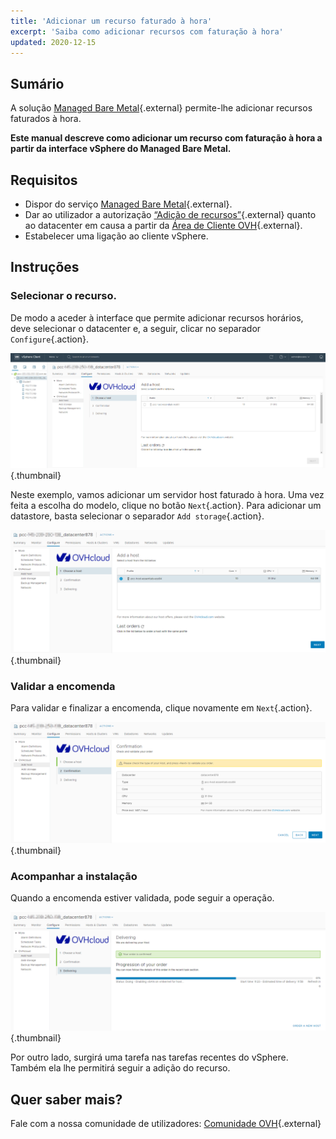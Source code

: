 ```yaml
---
title: 'Adicionar um recurso faturado à hora'
excerpt: 'Saiba como adicionar recursos com faturação à hora'
updated: 2020-12-15
---
```


## Sumário

A solução [Managed Bare Metal](https://www.ovhcloud.com/pt/managed-bare-metal/){.external} permite-lhe adicionar recursos faturados à hora.

**Este manual descreve como adicionar um recurso com faturação à hora a partir da interface vSphere do Managed Bare Metal.**

## Requisitos

* Dispor do serviço [Managed Bare Metal](https://www.ovhcloud.com/pt/managed-bare-metal/){.external}.
* Dar ao utilizador a autorização [“Adição de recursos”](/pages/bare_metal_cloud/managed_bare_metal/change-user-rights){.external} quanto ao datacenter em causa a partir da [Área de Cliente OVH](https://www.ovh.com/auth/?action=gotomanager&from=https://www.ovh.pt/&ovhSubsidiary=pt){.external}.
* Estabelecer uma ligação ao cliente vSphere.

## Instruções

### Selecionar o recurso.

De modo a aceder à interface que permite adicionar recursos horários, deve selecionar o datacenter e, a seguir, clicar no separador `Configure`{.action}.

![Adicionar host](images/addhost_ess_01.png){.thumbnail}

Neste exemplo, vamos adicionar um servidor host faturado à hora. Uma vez feita a escolha do modelo, clique no botão `Next`{.action}. Para adicionar um datastore, basta selecionar o separador `Add storage`{.action}.

![Adicionar host](images/addhost_ess_02.png){.thumbnail}

### Validar a encomenda

Para validar e finalizar a encomenda, clique novamente em `Next`{.action}.

![Validar encomenda](images/addhost_ess_03.png){.thumbnail}

### Acompanhar a instalação

Quando a encomenda estiver validada, pode seguir a operação.

![instalação](images/addhost_ess_04.png){.thumbnail}

Por outro lado, surgirá uma tarefa nas tarefas recentes do vSphere. Também ela lhe permitirá seguir a adição do recurso.

## Quer saber mais?

Fale com a nossa comunidade de utilizadores: [Comunidade OVH](https://community.ovh.com/en/){.external}
